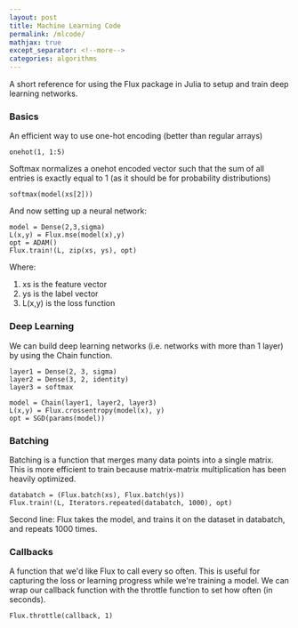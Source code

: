 ```yaml
---
layout: post
title: Machine Learning Code
permalink: /mlcode/
mathjax: true
except_separator: <!--more-->
categories: algorithms
---
```


A short reference for using the Flux package in Julia to setup and train deep learning networks.

<!--more-->

### Basics

An efficient way to use one-hot encoding (better than regular arrays)

```
onehot(1, 1:5)
```

Softmax normalizes a onehot encoded vector such that the sum of all entries is exactly equal to 1 (as it should be for probability distributions)

```
softmax(model(xs[2]))
```

And now setting up a neural network:

```
model = Dense(2,3,sigma)
L(x,y) = Flux.mse(model(x),y)
opt = ADAM()
Flux.train!(L, zip(xs, ys), opt)
```

Where:
1. xs is the feature vector
2. ys is the label vector
3. L(x,y) is the loss function


### Deep Learning

We can build deep learning networks (i.e. networks with more than 1 layer) by using the Chain function.


```
layer1 = Dense(2, 3, sigma)
layer2 = Dense(3, 2, identity)
layer3 = softmax

model = Chain(layer1, layer2, layer3)  
L(x,y) = Flux.crossentropy(model(x), y)
opt = SGD(params(model))
```

### Batching

Batching is a function that merges many data points into a single matrix. This is more efficient to train because matrix-matrix multiplication has been heavily optimized.

```
databatch = (Flux.batch(xs), Flux.batch(ys))
Flux.train!(L, Iterators.repeated(databatch, 1000), opt)
```

Second line: Flux takes the model, and trains it on the dataset in databatch, and repeats 1000 times. 


### Callbacks

A function that we'd like Flux to call every so often. This is useful for capturing the loss or learning progress while we're training a model. We can wrap our callback function with the throttle function to set how often (in seconds).

```
Flux.throttle(callback, 1)
```